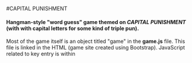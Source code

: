 #CAPITAL PUNISHMENT

#### __Hangman-style "word guess" game themed on _CAPITAL PUNISHMENT_ (with with capital letters for some kind of triple pun)__.

Most of the game itself is an object titled "game" in the __game.js__ file. This file is linked in the HTML (game site created using Bootstrap). JavaScript related to key entry is within <script> tags in the page itself.


The game is played in rounds. A round is over when a player correctly guesses the word or runs out of chances. Players receive 6 chances per round (thats two legs, two arms, a head, and a final chance for the head when the counter is at zero). If the round is lost, the word is returned to the array from which words are drawn each round. When all words have been guessed, the player is notified to as such, and instructed to refresh the the page to play again.
